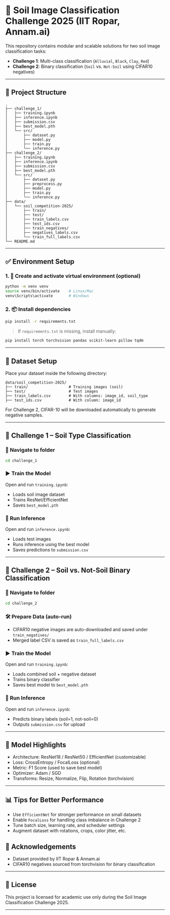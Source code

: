 # 🌱 Soil Image Classification Challenge 2025 (IIT Ropar, Annam.ai)

This repository contains modular and scalable solutions for two soil image classification tasks:

- **Challenge 1**: Multi-class classification (`Alluvial`, `Black`, `Clay`, `Red`)
- **Challenge 2**: Binary classification (`Soil` vs. `Not-Soil` using CIFAR10 negatives)

---

## 📁 Project Structure

```
.
├── challenge_1/
│   ├── training.ipynb
│   ├── inference.ipynb
│   ├── submission.csv
│   ├── best_model.pth
│   └── src/
│       ├── dataset.py
│       ├── model.py
│       ├── train.py
│       └── inference.py
├── challenge_2/
│   ├── training.ipynb
│   ├── inference.ipynb
│   ├── submission.csv
│   ├── best_model.pth
│   └── src/
│       ├── dataset.py
│       ├── preprocess.py
│       ├── model.py
│       ├── train.py
│       └── inference.py
├── data/
│   └── soil_competition-2025/
│       ├── train/
│       ├── test/
│       ├── train_labels.csv
│       ├── test_ids.csv
│       ├── train_negatives/
│       ├── negatives_labels.csv
│       └── train_full_labels.csv
└── README.md
```

---

## ✅ Environment Setup

### 1. 🔧 Create and activate virtual environment (optional)

```bash
python -m venv venv
source venv/bin/activate    # Linux/Mac
venv\Scripts\activate       # Windows
```

### 2. 📦 Install dependencies

```bash
pip install -r requirements.txt
```

> If `requirements.txt` is missing, install manually:

```bash
pip install torch torchvision pandas scikit-learn pillow tqdm
```

---

## 📂 Dataset Setup

Place your dataset inside the following directory:

```
data/soil_competition-2025/
├── train/                  # Training images (soil)
├── test/                   # Test images
├── train_labels.csv        # With columns: image_id, soil_type
├── test_ids.csv            # With column: image_id
```

For Challenge 2, CIFAR-10 will be downloaded automatically to generate negative samples.

---

## 🚀 Challenge 1 – Soil Type Classification

### 📍 Navigate to folder

```bash
cd challenge_1
```

### ▶️ Train the Model

Open and run `training.ipynb`:

- Loads soil image dataset
- Trains ResNet/EfficientNet
- Saves `best_model.pth`

### 🧪 Run Inference

Open and run `inference.ipynb`:

- Loads test images
- Runs inference using the best model
- Saves predictions to `submission.csv`

---

## 🚀 Challenge 2 – Soil vs. Not-Soil Binary Classification

### 📍 Navigate to folder

```bash
cd challenge_2
```

### 🛠️ Prepare Data (auto-run)

- CIFAR10 negative images are auto-downloaded and saved under `train_negatives/`
- Merged label CSV is saved as `train_full_labels.csv`

### ▶️ Train the Model

Open and run `training.ipynb`:

- Loads combined soil + negative dataset
- Trains binary classifier
- Saves best model to `best_model.pth`

### 🧪 Run Inference

Open and run `inference.ipynb`:

- Predicts binary labels (soil=1, not-soil=0)
- Outputs `submission.csv` for upload

---

## 🧠 Model Highlights

- Architecture: ResNet18 / ResNet50 / EfficientNet (customizable)
- Loss: CrossEntropy / FocalLoss (optional)
- Metric: F1 Score (used to save best model)
- Optimizer: Adam / SGD
- Transforms: Resize, Normalize, Flip, Rotation (torchvision)

---

## 📊 Tips for Better Performance

- Use `EfficientNet` for stronger performance on small datasets
- Enable `FocalLoss` for handling class imbalance in Challenge 2
- Tune batch size, learning rate, and scheduler settings
- Augment dataset with rotations, crops, color jitter, etc.



## 🙏 Acknowledgements

- Dataset provided by IIT Ropar & Annam.ai
- CIFAR10 negatives sourced from torchvision for binary classification

---

## 📜 License

This project is licensed for academic use only during the Soil Image Classification Challenge 2025.

---
